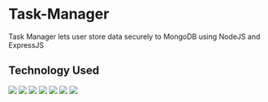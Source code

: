 # Task-Manager
Task Manager lets user store data securely to MongoDB using NodeJS and ExpressJS
<h2> Technology Used </h2>
<p align="justify">
<img src="https://img.shields.io/badge/-JavaScript-black?style=flat-square&logo=javascript"/>
<img src="https://img.shields.io/badge/-Mongo DB-black?style=flat-square&logo=mongodb"/>
<img src="https://img.shields.io/badge/-Express-black?style=flat-square&logo=express"/>
<img src="https://img.shields.io/badge/-Node JS-black?style=flat-square&logo=node"/>
<img src="https://img.shields.io/badge/-Git-black?style=flat-square&logo=git"/>
<img src="https://img.shields.io/badge/-GitHub-black?style=flat-square&logo=github"/>
<img src="https://img.shields.io/badge/-Postman-black?style=flat-square&logo=postman"/>
</p>
